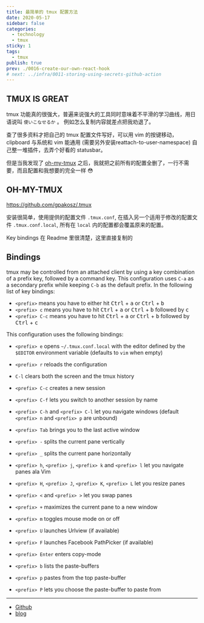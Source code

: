 ```yaml
---
title: 最简单的 tmux 配置方法
date: 2020-05-17
sidebar: false
categories:
  - technology
  - tmux
sticky: 1
tags:
  - tmux
publish: true
prev: ./0016-create-our-own-react-hook
# next: ../infra/0011-storing-using-secrets-github-action
---
```


## TMUX IS GREAT

tmux 功能真的很强大，普遍来说强大的工具同时意味着不平滑的学习曲线，用日语说叫 `使いこなせるか` 。
例如怎么复制内容就差点把我劝退了。

查了很多资料才把自己的 tmux 配置文件写好，可以用 vim 的按键移动，
clipboard 与系统和 vim 能通用 (需要另外安装reattach-to-user-namespace)
自己整一堆插件，去弄个好看的 statusbar。

但是当我发现了 [oh-my-tmux](https://github.com/gpakosz/.tmux) 之后，我就把之前所有的配置全删了，一行不需要，而且配置和我想要的完全一样 😳

## OH-MY-TMUX

https://github.com/gpakosz/.tmux

安装很简单，使用提供的配置文件 `.tmux.conf`, 在插入另一个适用于修改的配置文件 `.tmux.conf.local`, 所有在 `local` 内的配置都会覆盖原来的配置。

Key bindings 在 Readme 里很清楚，这里直接复制的

Bindings
--------

tmux may be controlled from an attached client by using a key combination of a
prefix key, followed by a command key. This configuration uses `C-a` as a
secondary prefix while keeping `C-b` as the default prefix. In the following
list of key bindings:
  - `<prefix>` means you have to either hit <kbd>Ctrl</kbd> + <kbd>a</kbd> or <kbd>Ctrl</kbd> + <kbd>b</kbd>
  - `<prefix> c` means you have to hit <kbd>Ctrl</kbd> + <kbd>a</kbd> or <kbd>Ctrl</kbd> + <kbd>b</kbd> followed by <kbd>c</kbd>
  - `<prefix> C-c` means you have to hit <kbd>Ctrl</kbd> + <kbd>a</kbd> or <kbd>Ctrl</kbd> + <kbd>b</kbd> followed by <kbd>Ctrl</kbd> + <kbd>c</kbd>

This configuration uses the following bindings:

 - `<prefix> e` opens `~/.tmux.conf.local` with the editor defined by the
   `$EDITOR` environment variable (defaults to `vim` when empty)
 - `<prefix> r` reloads the configuration
 - `C-l` clears both the screen and the tmux history

 - `<prefix> C-c` creates a new session
 - `<prefix> C-f` lets you switch to another session by name

 - `<prefix> C-h` and `<prefix> C-l` let you navigate windows (default
   `<prefix> n` and `<prefix> p` are unbound)
 - `<prefix> Tab` brings you to the last active window

 - `<prefix> -` splits the current pane vertically
 - `<prefix> _` splits the current pane horizontally
 - `<prefix> h`, `<prefix> j`, `<prefix> k` and `<prefix> l` let you navigate
   panes ala Vim
 - `<prefix> H`, `<prefix> J`, `<prefix> K`, `<prefix> L` let you resize panes
 - `<prefix> <` and `<prefix> >` let you swap panes
 - `<prefix> +` maximizes the current pane to a new window

 - `<prefix> m` toggles mouse mode on or off

 - `<prefix> U` launches Urlview (if available)
 - `<prefix> F` launches Facebook PathPicker (if available)

 - `<prefix> Enter` enters copy-mode
 - `<prefix> b` lists the paste-buffers
 - `<prefix> p` pastes from the top paste-buffer
 - `<prefix> P` lets you choose the paste-buffer to paste from



---

- [Github](https://github.com/xyyolab)
- [blog](https://blog.xyyolab.com)